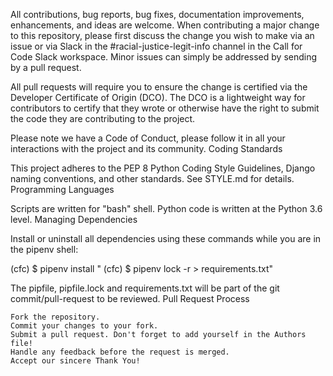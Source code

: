 All contributions, bug reports, bug fixes, documentation improvements, enhancements, and ideas are welcome.
When contributing a major change to this repository, please first discuss the change you wish to make via an issue or via Slack in the #racial-justice-legit-info channel in the Call for Code Slack workspace. Minor issues can simply be addressed by sending by a pull request.

All pull requests will require you to ensure the change is certified via the Developer Certificate of Origin (DCO). The DCO is a lightweight way for contributors to certify that they wrote or otherwise have the right to submit the code they are contributing to the project.

Please note we have a Code of Conduct, please follow it in all your interactions with the project and its community.
Coding Standards

This project adheres to the PEP 8 Python Coding Style Guidelines, Django naming conventions, and other standards. See STYLE.md for details.
Programming Languages

Scripts are written for "bash" shell. Python code is written at the Python 3.6 level.
Managing Dependencies

Install or uninstall all dependencies using these commands while you are in the pipenv shell:

(cfc) $ pipenv install <program>"
(cfc) $ pipenv lock -r > requirements.txt"

The pipfile, pipfile.lock and requirements.txt will be part of the git commit/pull-request to be reviewed.
Pull Request Process

    Fork the repository.
    Commit your changes to your fork.
    Submit a pull request. Don't forget to add yourself in the Authors file!
    Handle any feedback before the request is merged.
    Accept our sincere Thank You!

